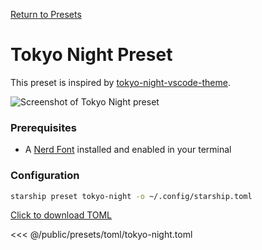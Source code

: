 [Return to Presets](./#pastel-powerline)

# Tokyo Night Preset

This preset is inspired by [tokyo-night-vscode-theme](https://github.com/enkia/tokyo-night-vscode-theme).

![Screenshot of Tokyo Night preset](/presets/img/tokyo-night.png)

### Prerequisites

- A [Nerd Font](https://www.nerdfonts.com/) installed and enabled in your terminal

### Configuration

```sh
starship preset tokyo-night -o ~/.config/starship.toml
```

[Click to download TOML](/presets/toml/tokyo-night.toml)

<<< @/public/presets/toml/tokyo-night.toml
